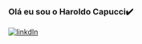 
### Olá eu sou o Haroldo Capucci✔️
      
[![linkdIn](https://img.shields.io/badge/LinkedIn-0077B5?style=for-the-badge&logo=linkedin&logoColor=white
)](https://www.linkedin.com/feed/)
